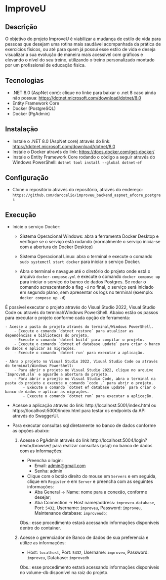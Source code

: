 # ImproveU

## Descrição

O objetivo do projeto ImproveU é viabilizar a mudança de estilo de vida para pessoas que desejam uma rotina mais saudável acompanhada da prática de exercícios físicos, ou até para quem já possui esse estilo de vida e deseja visualizar a sua evolução de maneira mais acessível com gráficos e elevando o nível do seu treino, utilizando o treino personalizado montado por um profissional de educação física.

## Tecnologias

- .NET 8.0 (AspNet core): clique no linke para baixar o .net 8 caso ainda não possua: https://dotnet.microsoft.com/download/dotnet/8.0
- Entity Framework Core
- Docker (PostgreSQL)
- Docker (PgAdmin)

## Instalação

- Instale o .NET 8.0 (AspNet core) através do link: https://dotnet.microsoft.com/download/dotnet/8.0
- Instale o Docker através do link: https://docs.docker.com/get-docker/
- Instale o Entity Framework Core rodando o código a seguir através do Windows PowerShell: `dotnet tool install --global dotnet-ef`

## Configuração

- Clone o repositório através do repositório, através do endereço: `https://github.com/darccelio/improveu_backend_aspnet_efcore_postgres` 


## Execução

- Inicie o serviço Docker:
	- Sistema Operacional Windows: abra a ferramenta Docker Desktop e verifique se o serviço está rodando (normalmente o serviço inicia-se com a abertura do Docker Desktop)
	- Sistema Operacional Linux: abra o terminal e execute o comando `sudo systemctl start docker` para iniciar o serviço Docker.

	- Abra o terminal e navague até o diretório do projeto onde está o arquivo `docker-compose.yml` e execute o comando `docker compose up`  para iniciar o serviço do banco de dados Postgres. Se rodar o comando acrescentando a flag `-d` no final, o serviço será iniciado em segundo plano, sem apresentar os logs no terminal (exemplo: `docker compose up -d`)

É possível executar o projeto através do Visual Studio 2022, Visual Studio Code ou através do terminal/Windows PowerShell. Abaixo estão os passos para executar o projeto conforme cada opção de ferramenta:
	
	- Acesse a pasta do projeto através do terminal/Windows PowerShell.
		- Execute o comando `dotnet restore` para atualizar as dependências e bibliotecas do projeto.
		- Execute o comando `dotnet build` para compilar o projeto.		
		- Execute o comando `dotnet ef database update` para criar o banco de dados e aplicar as migrações.
		- Execute o comando `dotnet run` para executar a aplicação.

	- Abra o projeto no Visual Studio 2022, Visual Studio Code ou através do terminal/Windows PowerShell:
		- Para abrir o projeto no Visual Studio 2022, clique no arquivo `ImproveU.sln` e aguarde a abertura do projeto.
		- Para abrir o proejto no Visual Studio Code, abra o terminal na pasta do projeto e execute o comando `code .` para abrir o projeto.
			- Execute o comando `dotnet ef database update` para criar o banco de dados e aplicar as migrações.
			- Execute o comando `dotnet run` para executar a aplicação.
				
- Acesse a aplicação através do link: http://localhost:5001/index.html ou  https://localhost:5000/index.html para testar os endpoints da API através do SwaggerUI.

- Para executar consultas sql diretamente no banco de dados conforme as opções abaixo:
	1) Acesse o PgAdmin através do link http://localhost:5004/login?next=/browser/ para realizar consultas (psql) no banco de dados com as informações:
		- Preencha o login: 
			- Email: admin@gmail.com
			- Senha: admin																					
		- Clique com o botão direito do mouse em `Servers` e em seguida, clique em `Register` e em `Server` e preencha com as seguintes informações:
			- Aba General -> Name: nome para a conexão, conforme desejar;
			- Aba Connection -> Host name/address: `improveu-database`, Port: `5432`,  Username: `improveu`, Password: `improveu`, Maintenance database: `improveudb`;

		Obs.: esse procedimento estará acessando informações disponíveis dentro do container.
	
	2) Acesse o gerenciador de Banco de dados de sua preferencia e utilize as informações:
		- Host: `localhost`, Port: `5432`,  Username: `improveu`, Password: `improveu`, Database: `improvedb` 
		
		Obs.: esse procedimento estará acessando informações disponíveis no volume-db disponível na raiz do projeto.
	
